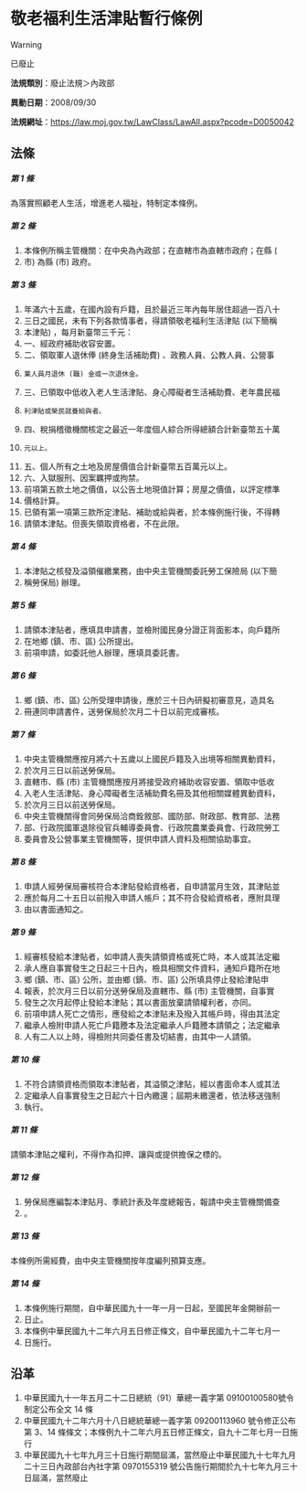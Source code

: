 # 敬老福利生活津貼暫行條例


> [!WARNING]
> 已廢止


**法規類別**：廢止法規＞內政部

**異動日期**：2008/09/30  

**法規網址**：https://law.moj.gov.tw/LawClass/LawAll.aspx?pcode=D0050042



## 法條
##### 第 1 條
為落實照顧老人生活，增進老人福祉，特制定本條例。

##### 第 2 條
1. 本條例所稱主管機關：在中央為內政部；在直轄市為直轄市政府；在縣 (
1. 市) 為縣 (市) 政府。

##### 第 3 條
1. 年滿六十五歲，在國內設有戶籍，且於最近三年內每年居住超過一百八十
1. 三日之國民，未有下列各款情事者，得請領敬老福利生活津貼 (以下簡稱
1. 本津貼) ，每月新臺幣三千元：                                    
1. 一、經政府補助收容安置。                                        
1. 二、領取軍人退休俸 (終身生活補助費) 、政務人員、公教人員、公營事
1.     業人員月退休 (職) 金或一次退休金。                          
1. 三、已領取中低收入老人生活津貼、身心障礙者生活補助費、老年農民福
1.     利津貼或榮民就養給與者。                                    
1. 四、稅捐稽徵機關核定之最近一年度個人綜合所得總額合計新臺幣五十萬
1.     元以上。                                                    
1. 五、個人所有之土地及房屋價值合計新臺幣五百萬元以上。            
1. 六、入獄服刑、因案羈押或拘禁。                                  
1. 前項第五款土地之價值，以公告土地現值計算；房屋之價值，以評定標準
1. 價格計算。                                                      
1. 已領有第一項第三款所定津貼、補助或給與者，於本條例施行後，不得轉
1. 請領本津貼。但喪失領取資格者，不在此限。

##### 第 4 條
1. 本津貼之核發及溢領催繳業務，由中央主管機關委託勞工保險局 (以下簡
1. 稱勞保局) 辦理。

##### 第 5 條
1. 請領本津貼者，應填具申請書，並檢附國民身分證正背面影本，向戶籍所
1. 在地鄉 (鎮、市、區) 公所提出。
1. 前項申請，如委託他人辦理，應填具委託書。

##### 第 6 條
1. 鄉 (鎮、市、區) 公所受理申請後，應於三十日內研擬初審意見，造具名
1. 冊連同申請書件，送勞保局於次月二十日以前完成審核。

##### 第 7 條
1. 中央主管機關應按月將六十五歲以上國民戶籍及入出境等相關異動資料，
1. 於次月三日以前送勞保局。
1. 直轄市、縣 (市) 主管機關應按月將接受政府補助收容安置、領取中低收
1. 入老人生活津貼、身心障礙者生活補助費名冊及其他相關媒體異動資料，
1. 於次月三日以前送勞保局。
1. 中央主管機關得會同勞保局洽商銓敘部、國防部、財政部、教育部、法務
1. 部、行政院國軍退除役官兵輔導委員會、行政院農業委員會、行政院勞工
1. 委員會及公營事業主管機關等，提供申請人資料及相關協助事宜。

##### 第 8 條
1. 申請人經勞保局審核符合本津貼發給資格者，自申請當月生效，其津貼並
1. 應於每月二十五日以前撥入申請人帳戶；其不符合發給資格者，應附具理
1. 由以書面通知之。

##### 第 9 條
1. 經審核發給本津貼者，如申請人喪失請領資格或死亡時，本人或其法定繼
1. 承人應自事實發生之日起三十日內，檢具相關文件資料，通知戶籍所在地
1. 鄉 (鎮、市、區) 公所，並由鄉 (鎮、市、區) 公所填具停止發給津貼申
1. 報表，於次月三日以前分送勞保局及直轄市、縣 (市) 主管機關，自事實
1. 發生之次月起停止發給本津貼；其以書面放棄請領權利者，亦同。
1. 前項申請人死亡之情形，應發給之本津貼未及撥入其帳戶時，得由其法定
1. 繼承人檢附申請人死亡戶籍謄本及法定繼承人戶籍謄本請領之；法定繼承
1. 人有二人以上時，得檢附共同委任書及切結書，由其中一人請領。

##### 第 10 條
1. 不符合請領資格而領取本津貼者，其溢領之津貼，經以書面命本人或其法
1. 定繼承人自事實發生之日起六十日內繳還；屆期未繳還者，依法移送強制
1. 執行。

##### 第 11 條
請領本津貼之權利，不得作為扣押、讓與或提供擔保之標的。

##### 第 12 條
1. 勞保局應編製本津貼月、季統計表及年度總報告，報請中央主管機關備查
1. 。

##### 第 13 條
本條例所需經費，由中央主管機關按年度編列預算支應。

##### 第 14 條
1. 本條例施行期間，自中華民國九十一年一月一日起，至國民年金開辦前一
1. 日止。                                                          
1. 本條例中華民國九十二年六月五日修正條文，自中華民國九十二年七月一
1. 日施行。

## 沿革
1. 中華民國九十一年五月二十二日總統（91）華總一義字第 09100100580號令制定公布全文 14 條
1. 中華民國九十二年六月十八日總統華總一義字第 09200113960  號令修正公布第 3、14  條條文；本條例九十二年六月五日修正條文，自九十二年七月一日施行
1. 中華民國九十七年九月三十日施行期間屆滿，當然廢止中華民國九十七年九月二十三日內政部台內社字第 0970155319 號公告施行期間於九十七年九月三十日屆滿，當然廢止
